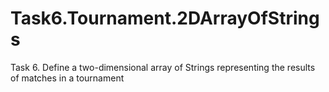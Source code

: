 # Task6.Tournament.2DArrayOfStrings
Task 6. Define a two-dimensional array of Strings representing the results of matches in a tournament

